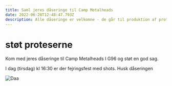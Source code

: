 ```yaml
---
title: Saml jeres dåseringe til Camp Metalheads
date: 2022-06-28T12:48:47.793Z
description: Alle dåseringe er velkomne - de går til produktion af proteser
---
```

# støt proteserne

Kom med jeres dåseringe til Camp Metalheads I G96 og støt en god sag. 

I dag (tirsdag) kl 16:30 er der fejringsfest med shots.
Husk dåseringen


![Daa](img_20220628_144817.jpg)
